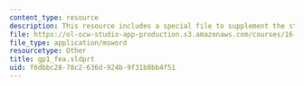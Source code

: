 ```yaml
---
content_type: resource
description: This resource includes a special file to supplement the student work.
file: https://ol-ocw-studio-app-production.s3.amazonaws.com/courses/16-810-engineering-design-and-rapid-prototyping-january-iap-2005/f6dbbc2878c2636d924b9f31b8bb4f51_gp1_fea.sldprt
file_type: application/msword
resourcetype: Other
title: gp1_fea.sldprt
uid: f6dbbc28-78c2-636d-924b-9f31b8bb4f51
---
```

